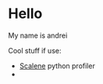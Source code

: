 # Hello

My name is andrei

Cool stuff if use:
- [Scalene](https://github.com/plasma-umass/scalene) python profiler
- 

